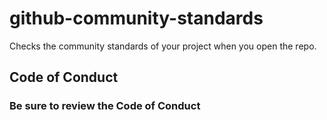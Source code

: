 # github-community-standards
Checks the community standards of your project when you open the repo.


## Code of Conduct
### Be sure to review the Code of Conduct
